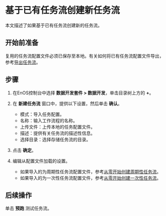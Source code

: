 # 基于已有任务流创建新任务流

本文描述了如果基于已有任务流创建新的任务流。

## 开始前准备<beforestart>

复用的任务流配置文件必须已保存至本地。有关如何将已有任务流配置文件导出，参考[导出任务流](operating_workflow#export)。


## 步骤<procedure>

1. 在EnOS控制台中选择 **数据开发套件 > 数据开发**，单击目录树上方的 **+**。

2. 在 **新建任务流** 窗口中，提供以下设置，然后单击 **确认**。

    - 模式：导入任务配置。
    - 名称：输入工作流程的名称。
    - 上传文件：上传本地的任务配置文件。
    - 描述：提供有关任务流的描述性信息。
    - 选择目录：选择存储任务流的目录。

3. 点击 **确定**。

4. 编辑从配置文件加载的设置。

   - 如果导入的为周期性任务流配置文件，参考[从零开始创建周期性任务流](creating_workflow_periodic)。
   - 如果导入的为一次性任务流配置文件，参考[从零开始创建一次性任务流](creating_workflow_onetime)。

## 后续操作<followup>

单击 **预跑** 测试任务流。
